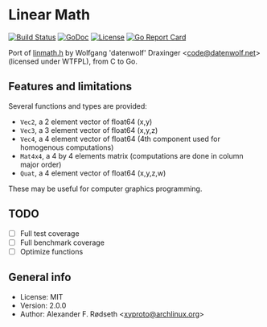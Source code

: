 # Linear Math

[![Build Status](https://travis-ci.org/xyproto/lm.svg?branch=master)](https://travis-ci.org/xyproto/lm) [![GoDoc](https://godoc.org/github.com/xyproto/lm?status.svg)](https://godoc.org/github.com/xyproto/lm) [![License](https://img.shields.io/badge/license-MIT-green.svg?style=flat)](https://raw.githubusercontent.com/xyproto/lm/master/LICENSE) [![Go Report Card](https://goreportcard.com/badge/github.com/xyproto/lm)](https://goreportcard.com/report/github.com/xyproto/lm)

Port of [linmath.h](https://github.com/datenwolf/linmath.h) by Wolfgang 'datenwolf' Draxinger &lt;code@datenwolf.net&gt; (licensed under WTFPL), from C to Go.

## Features and limitations

Several functions and types are provided:

* `Vec2`, a 2 element vector of float64 (x,y)
* `Vec3`, a 3 element vector of float64 (x,y,z)
* `Vec4`, a 4 element vector of float64 (4th component used for homogenous computations)
* `Mat4x4`, a 4 by 4 elements matrix (computations are done in column major order)
* `Quat`, a 4 element vector of float64 (x,y,z,w)

These may be useful for computer graphics programming.

## TODO

- [ ] Full test coverage
- [ ] Full benchmark coverage
- [ ] Optimize functions

## General info

* License: MIT
* Version: 2.0.0
* Author: Alexander F. Rødseth &lt;xyproto@archlinux.org&gt;
